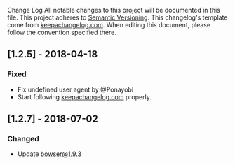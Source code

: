 Change Log
All notable changes to this project will be documented in this file.
This project adheres to [Semantic Versioning](http://semver.org/).
This changelog's template come from [keepachangelog.com](http://keepachangelog.com/). When editing this document, please follow the convention specified there.

## [1.2.5] - 2018-04-18
### Fixed
- Fix undefined user agent by @Ponayobi
- Start following [keepachangelog.com](http://keepachangelog.com/) properly.

## [1.2.7] - 2018-07-02
### Changed
- Update bowser@1.9.3
